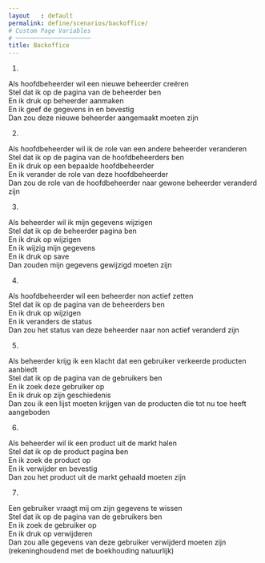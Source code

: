 ```yaml
---
layout   : default
permalink: define/scenarios/backoffice/
# Custom Page Variables
# ─────────────────────
title: Backoffice
---
```


1. 
Als hoofdbeheerder wil een nieuwe beheerder creëren  
Stel dat ik op de pagina van de beheerder ben  
En ik druk op beheerder aanmaken  
En ik geef de gegevens in en bevestig  
Dan zou deze nieuwe beheerder aangemaakt moeten zijn  

2.  
Als hoofdbeheerder wil ik de role van een andere beheerder veranderen  
Stel dat ik op de pagina van de hoofdbeheerders ben  
En ik druk op een bepaalde hoofdbeheerder  
En ik verander de role van deze hoofdbeheerder  
Dan zou de role van de hoofdbeheerder naar gewone beheerder veranderd zijn  

3. 
Als beheerder wil ik mijn gegevens wijzigen  
Stel dat ik op de beheerder pagina ben  
En ik druk op wijzigen  
En ik wijzig mijn gegevens  
En ik druk op save  
Dan zouden mijn gegevens gewijzigd moeten zijn  

4. 
Als hoofdbeheerder wil een beheerder non actief zetten  
Stel dat ik op de pagina van de beheerders ben  
En ik druk op wijzigen  
En ik veranders de status  
Dan zou het status van deze beheerder naar non actief veranderd zijn  

5. 
Als beheerder krijg ik een klacht dat een gebruiker verkeerde producten aanbiedt  
Stel dat ik op de pagina van de gebruikers ben  
En ik zoek deze gebruiker op  
En ik druk op zijn geschiedenis  
Dan zou ik een lijst moeten krijgen van de producten die tot nu toe heeft aangeboden  

6. 
Als beheerder wil ik een product uit de markt halen  
Stel dat ik op de product pagina ben  
En ik zoek de product op  
En ik verwijder en bevestig  
Dan zou het product uit de markt gehaald moeten zijn  

7. 
Een gebruiker vraagt mij om zijn gegevens te wissen  
Stel dat ik op de pagina van de gebruikers ben  
En ik zoek de gebruiker op  
En ik druk op verwijderen  
Dan zou alle gegevens van deze gebruiker verwijderd moeten zijn (rekeninghoudend met de boekhouding natuurlijk)  